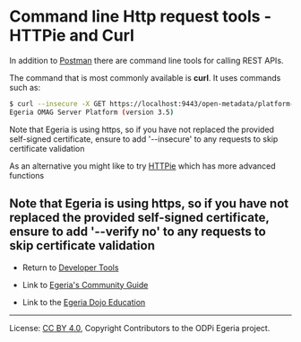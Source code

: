 <!-- SPDX-License-Identifier: CC-BY-4.0 -->
<!-- Copyright Contributors to the ODPi Egeria project 2020. -->

# Command line Http request tools - HTTPie and Curl

In addition to [Postman](Postman.md) there are command line tools for
calling REST APIs.

The command that is most commonly available is **curl**.
It uses commands such as:

```bash
$ curl --insecure -X GET https://localhost:9443/open-metadata/platform-services/users/test/server-platform/origin
Egeria OMAG Server Platform (version 3.5)
```

Note that Egeria is using https, so if you have not replaced the provided self-signed certificate, ensure to add '--insecure' to any requests 
to skip certificate validation


As an alternative you might like to try [HTTPie](https://httpie.org/) which has more advanced functions

Note that Egeria is using https, so if you have not replaced the provided self-signed certificate, ensure to add '--verify no' to any requests 
to skip certificate validation
----
* Return to [Developer Tools](.)


* Link to [Egeria's Community Guide](../../Community-Guide.md)
* Link to the [Egeria Dojo Education](../../open-metadata-resources/open-metadata-tutorials/egeria-dojo)


----
License: [CC BY 4.0](https://creativecommons.org/licenses/by/4.0/),
Copyright Contributors to the ODPi Egeria project.
